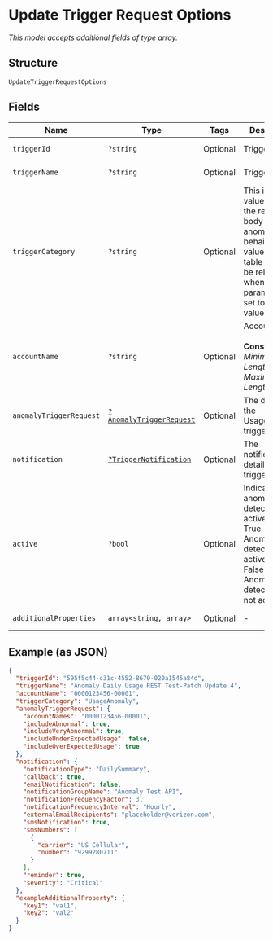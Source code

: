 
# Update Trigger Request Options

*This model accepts additional fields of type array.*

## Structure

`UpdateTriggerRequestOptions`

## Fields

| Name | Type | Tags | Description | Getter | Setter |
|  --- | --- | --- | --- | --- | --- |
| `triggerId` | `?string` | Optional | Trigger ID. | getTriggerId(): ?string | setTriggerId(?string triggerId): void |
| `triggerName` | `?string` | Optional | Trigger name. | getTriggerName(): ?string | setTriggerName(?string triggerName): void |
| `triggerCategory` | `?string` | Optional | This is the value to use in the request body to detect anomalous behaivior. The values in this table will only be relevant when this parameter is set to this value. | getTriggerCategory(): ?string | setTriggerCategory(?string triggerCategory): void |
| `accountName` | `?string` | Optional | Account name.<br><br>**Constraints**: *Minimum Length*: `3`, *Maximum Length*: `32` | getAccountName(): ?string | setAccountName(?string accountName): void |
| `anomalyTriggerRequest` | [`?AnomalyTriggerRequest`](../../doc/models/anomaly-trigger-request.md) | Optional | The details of the UsageAnomaly trigger. | getAnomalyTriggerRequest(): ?AnomalyTriggerRequest | setAnomalyTriggerRequest(?AnomalyTriggerRequest anomalyTriggerRequest): void |
| `notification` | [`?TriggerNotification`](../../doc/models/trigger-notification.md) | Optional | The notification details of the trigger. | getNotification(): ?TriggerNotification | setNotification(?TriggerNotification notification): void |
| `active` | `?bool` | Optional | Indicates anomaly detection is active<br />True - Anomaly detection is active.<br />False - Anomaly detection is not active. | getActive(): ?bool | setActive(?bool active): void |
| `additionalProperties` | `array<string, array>` | Optional | - | findAdditionalProperty(string key): array | additionalProperty(string key, array value): void |

## Example (as JSON)

```json
{
  "triggerId": "595f5c44-c31c-4552-8670-020a1545a84d",
  "triggerName": "Anomaly Daily Usage REST Test-Patch Update 4",
  "accountName": "0000123456-00001",
  "triggerCategory": "UsageAnomaly",
  "anomalyTriggerRequest": {
    "accountNames": "0000123456-00001",
    "includeAbnormal": true,
    "includeVeryAbnormal": true,
    "includeUnderExpectedUsage": false,
    "includeOverExpectedUsage": true
  },
  "notification": {
    "notificationType": "DailySummary",
    "callback": true,
    "emailNotification": false,
    "notificationGroupName": "Anomaly Test API",
    "notificationFrequencyFactor": 3,
    "notificationFrequencyInterval": "Hourly",
    "externalEmailRecipients": "placeholder@verizon.com",
    "smsNotification": true,
    "smsNumbers": [
      {
        "carrier": "US Cellular",
        "number": "9299280711"
      }
    ],
    "reminder": true,
    "severity": "Critical"
  },
  "exampleAdditionalProperty": {
    "key1": "val1",
    "key2": "val2"
  }
}
```

